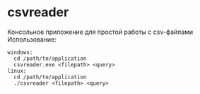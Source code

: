 # csvreader
Консольное приложение для простой работы с csv-файлами
Использование:

```
windows:
  cd /path/to/application
  csvreader.exe <filepath> <query>
linux:
  cd /path/to/application
  ./csvreader <filepath> <query>
```
